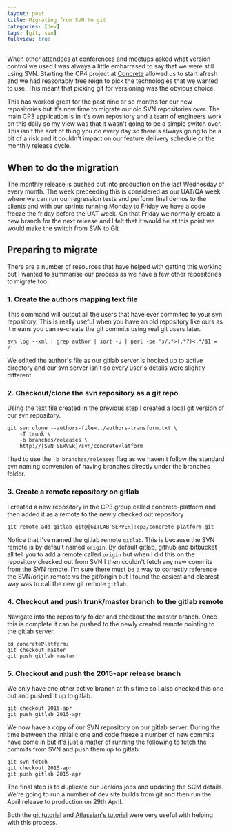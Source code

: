 ```yaml
---
layout: post
title: Migrating from SVN to git
categories: [dev]
tags: [git, svn]
fullview: true
---
```

When other attendees at conferences and meetups asked what version control we used I was always a little embarrased to say that we were still using SVN. Starting the CP4 project at [Concrete](http://www.concrete.cc) allowed us to start afresh and we had reasonably free reign to pick the technologies that we wanted to use. This meant that picking git for versioning was the obvious choice. 

This has worked great for the past nine or so months for our new repositories but it's now time to migrate our old SVN repositories over. The main CP3 application is in it's own repository and a team of engineers work on this daily so my view was that it wasn't going to be a simple switch over. This isn't the sort of thing you do every day so there's always going to be a bit of a risk and it couldn't impact on our feature delivery schedule or the monthly release cycle. 

## When to do the migration

The monthly release is pushed out into production on the last Wednesday of every month. The week preceeding this is considered as our UAT/QA week where we can run our regression tests and perform final demos to the clients and with our sprints running Monday to Friday we have a code freeze the friday before the UAT week. On that Friday we normally create a new branch for the next release and I felt that it would be at this point we would make the switch from SVN to Git

## Preparing to migrate

There are a number of resources that have helped with getting this working but I wanted to summarise our process as we have a few other repositories to migrate too:

### 1. Create the authors mapping text file
This command will output all the users that have ever commited to your svn repository. This is really useful when you have an old repository like ours as it means you can re-create the git commits using real git users later.
```
svn log --xml | grep author | sort -u | perl -pe 's/.*>(.*?)<.*/$1 = /'
```

We edited the author's file as our gitlab server is hooked up to active directory and our svn server isn't so every user's details were slightly different. 

### 2. Checkout/clone the svn repository as a git repo
Using the text file created in the previous step I created a local git version of our svn repository.
```
git svn clone --authors-file=../authors-transform.txt \
    -T trunk \
    -b branches/releases \
    http://[SVN_SERVER]/svn/concretePlatform
```
I had to use the `-b branches/releases` flag as we haven't follow the standard svn naming convention of having branches directly under the branches folder. 

### 3. Create a remote repository on gitlab
I created a new repository in the CP3 group called concrete-platform and then added it as a remote to the newly checked out repository
```
git remote add gitlab git@[GITLAB_SERVER]:cp3/concrete-platform.git
```
Notice that I've named the gitlab remote `gitlab`. This is because the SVN remote is by default named `origin`. By default gitlab, github and bitbucket all tell you to add a remote called `origin` but when I did this on the repository checked out from SVN I then couldn't fetch any new commits from the SVN remote. I'm sure there must be a way to correctly reference the SVN/origin remote vs the git/origin but I found the easiest and clearest way was to call the new git remote `gitlab`.

### 4. Checkout and push trunk/master branch to the gitlab remote
Navigate into the repository folder and checkout the master branch. Once this is complete it can be pushed to the newly created remote pointing to the gitlab server.
```
cd concretePlatform/
git checkout master
git push gitlab master
```

### 5. Checkout and push the 2015-apr release branch
We only have one other active branch at this time so I also checked this one out and pushed it up to gitlab. 
```
git checkout 2015-apr
git push gitlab 2015-apr
```

We now have a copy of our SVN repository on our gitlab server. During the time between the initial clone and code freeze a number of new commits have come in but it's just a matter of running the following to fetch the commits from SVN and push them up to gitlab:

```
git svn fetch
git checkout 2015-apr
git push gitlab 2015-apr
```

The final step is to duplicate our Jenkins jobs and updating the SCM details. We're going to run a number of dev site builds from git and then run the April release to production on 29th April.

Both the [git tutorial](http://git-scm.com/book/en/v2/Git-and-Other-Systems-Migrating-to-Git) and [Atlassian's tutorial](https://www.atlassian.com/git/tutorials/migrating-overview) were very useful with helping with this process.
